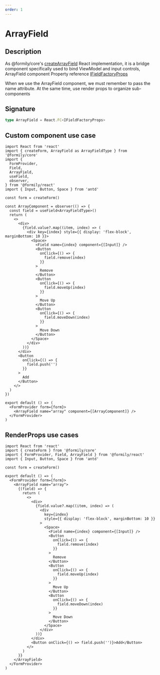 ```yaml
---
order: 1
---
```


# ArrayField

## Description

As @formily/core's [createArrayField](https://core.formilyjs.org/api/models/form#createarrayfield) React implementation, it is a bridge component specifically used to bind ViewModel and input controls, ArrayField component Property reference [IFieldFactoryProps](https://core.formilyjs.org/api/models/form#ifieldfactoryprops)

<Alert>
When we use the ArrayField component, we must remember to pass the name attribute. At the same time, use render props to organize sub-components
</Alert>

## Signature

```ts
type ArrayField = React.FC<IFieldFactoryProps>
```

## Custom component use case

```tsx
import React from 'react'
import { createForm, ArrayField as ArrayFieldType } from '@formily/core'
import {
  FormProvider,
  Field,
  ArrayField,
  useField,
  observer,
} from '@formily/react'
import { Input, Button, Space } from 'antd'

const form = createForm()

const ArrayComponent = observer(() => {
  const field = useField<ArrayFieldType>()
  return (
    <>
      <div>
        {field.value?.map((item, index) => (
          <div key={index} style={{ display: 'flex-block', marginBottom: 10 }}>
            <Space>
              <Field name={index} component={[Input]} />
              <Button
                onClick={() => {
                  field.remove(index)
                }}
              >
                Remove
              </Button>
              <Button
                onClick={() => {
                  field.moveUp(index)
                }}
              >
                Move Up
              </Button>
              <Button
                onClick={() => {
                  field.moveDown(index)
                }}
              >
                Move Down
              </Button>
            </Space>
          </div>
        ))}
      </div>
      <Button
        onClick={() => {
          field.push('')
        }}
      >
        Add
      </Button>
    </>
  )
})

export default () => (
  <FormProvider form={form}>
    <ArrayField name="array" component={[ArrayComponent]} />
  </FormProvider>
)
```

## RenderProps use cases

```tsx
import React from 'react'
import { createForm } from '@formily/core'
import { FormProvider, Field, ArrayField } from '@formily/react'
import { Input, Button, Space } from 'antd'

const form = createForm()

export default () => (
  <FormProvider form={form}>
    <ArrayField name="array">
      {(field) => {
        return (
          <>
            <div>
              {field.value?.map((item, index) => (
                <div
                  key={index}
                  style={{ display: 'flex-block', marginBottom: 10 }}
                >
                  <Space>
                    <Field name={index} component={[Input]} />
                    <Button
                      onClick={() => {
                        field.remove(index)
                      }}
                    >
                      Remove
                    </Button>
                    <Button
                      onClick={() => {
                        field.moveUp(index)
                      }}
                    >
                      Move Up
                    </Button>
                    <Button
                      onClick={() => {
                        field.moveDown(index)
                      }}
                    >
                      Move Down
                    </Button>
                  </Space>
                </div>
              ))}
            </div>
            <Button onClick={() => field.push('')}>Add</Button>
          </>
        )
      }}
    </ArrayField>
  </FormProvider>
)
```
